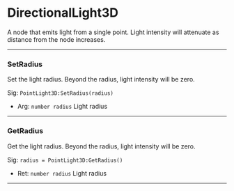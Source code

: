 # DirectionalLight3D

A node that emits light from a single point. Light intensity will attenuate as distance from the node increases.

---
### SetRadius
Set the light radius. Beyond the radius, light intensity will be zero.

Sig: `PointLight3D:SetRadius(radius)`
 - Arg: `number radius` Light radius
---
### GetRadius
Get the light radius. Beyond the radius, light intensity will be zero.

Sig: `radius = PointLight3D:GetRadius()`
 - Ret: `number radius` Light radius
---